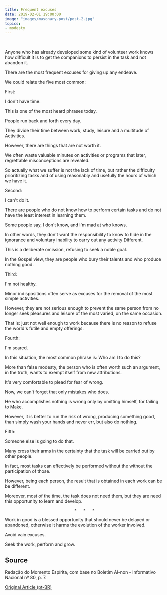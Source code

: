 ```yaml
---
title: Frequent excuses
date: 2019-02-01 19:00:00
image: "images/masonary-post/post-2.jpg"
topics: 
- modesty
---
```

 

Anyone who has already developed some kind of volunteer work knows how difficult it is
to get the companions to persist in the task and not abandon it.

There are the most frequent excuses for giving up any endeave.

We could relate the five most common:

First:

I don't have time.

This is one of the most heard phrases today.

People run back and forth every day.

They divide their time between work, study, leisure and a multitude of
Activities.

However, there are things that are not worth it.

We often waste valuable minutes on activities or programs that
later, regrettable misconceptions are revealed.

So actually what we suffer is not the lack of time, but rather the difficulty
prioritizing tasks and of using reasonably and usefully the hours of which
we have it.

Second:

I can't do it.

There are people who do not know how to perform certain tasks and do not have the least
interest in learning them.

Some people say, I don't know, and I'm mad at who knows.

In other words, they don't want the responsibility to know to hide in the
ignorance and voluntary inability to carry out any activity
Different.

This is a deliberate omission, refusing to seek a noble goal.

In the Gospel view, they are people who bury their talents and who produce nothing
good.

Third:

I'm not healthy.

Minor indispositions often serve as excuses for the removal of the most
simple activities.

However, they are not serious enough to prevent the same person from no longer
seek pleasures and leisure of the most varied, on the same occasion.

That is: just not well enough to work because there is no reason
to refuse the world's futile and empty offerings.

Fourth:

I'm scared.

In this situation, the most common phrase is: Who am I to do this?

More than false modesty, the person who is often worth such an argument, in the
truth, wants to exempt itself from new attributions.

It's very comfortable to plead for fear of wrong.

Now, we can't forget that only mistakes who does.

He who accomplishes nothing is wrong only by omitting himself, for failing to
Make.

However, it is better to run the risk of wrong, producing something good, than
simply wash your hands and never err, but also do nothing.

Fifth:

Someone else is going to do that.

Many cross their arms in the certainty that the task will be carried out by
other people.

In fact, most tasks can effectively be performed without the
without the participation of those.

However, being each person, the result that is obtained in each work can be
be different.

Moreover, most of the time, the task does not need them, but they are
need this opportunity to learn and develop.

                                   *   *   *

Work in good is a blessed opportunity that should never be
delayed or abandoned, otherwise it harms the evolution of the
worker involved.

Avoid vain excuses.

Seek the work, perform and grow.

## Source
Redação do Momento Espírita, com base no Boletim Al-non - Informativo Nacional
nº 80, p. 7.

[Original Article (pt-BR)](http://momento.com.br/pt/ler_texto.php?id=1055)
